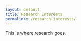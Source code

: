 ```yaml
---
layout: default
title: Research Interests
permalink: /research-interests/
---
```


This is where research goes. 
